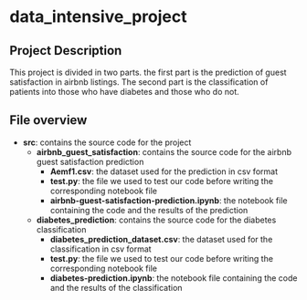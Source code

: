 # data_intensive_project

## Project Description
This project is divided in two parts. the first part is the prediction of guest satisfaction in airbnb listings. The second part is the classification of patients into those who have diabetes and those who do not.

## File overview
+ **src**: contains the source code for the project
  + **airbnb_guest_satisfaction**: contains the source code for the airbnb guest satisfaction prediction
    + **Aemf1.csv**: the dataset used for the prediction in csv format
    + **test.py**: the file we used to test our code before writing the corresponding notebook file
    + **airbnb-guest-satisfaction-prediction.ipynb**: the notebook file containing the code and the results of the prediction
  + **diabetes_prediction**: contains the source code for the diabetes classification
    + **diabetes_prediction_dataset.csv**: the dataset used for the classification in csv format
    + **test.py**: the file we used to test our code before writing the corresponding notebook file
    + **diabetes-prediction.ipynb**: the notebook file containing the code and the results of the classification